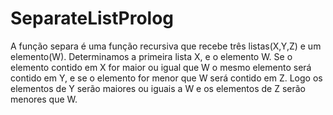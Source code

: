 # SeparateListProlog
A função separa é uma função recursiva que recebe três listas(X,Y,Z) e um elemento(W). Determinamos a primeira lista X, e o elemento W. Se o elemento contido em X for maior ou igual que W o mesmo elemento será contido em Y, e se o elemento for menor que W será contido em Z. Logo os elementos de Y serão maiores ou iguais a W e os elementos de Z serão menores que W.
